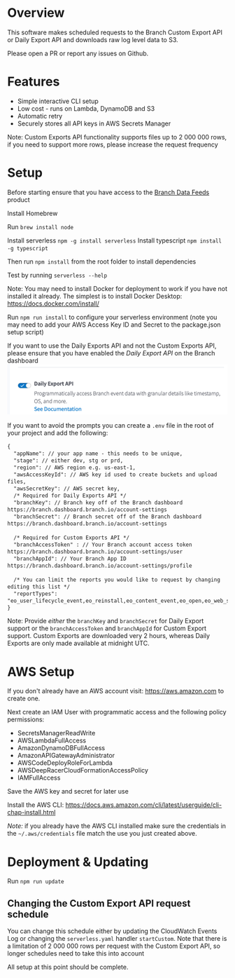 
# Overview

This software makes scheduled requests to the Branch Custom Export API or Daily Export API and downloads raw log level data to S3.

Please open a PR or report any issues on Github.

# Features
  - Simple interactive CLI setup
  - Low cost - runs on Lambda, DynamoDB and S3
  - Automatic retry
  - Securely stores all API keys in AWS Secrets Manager

Note: Custom Exports API functionality supports files up to 2 000 000 rows, if you need to support more rows, please increase the request frequency

# Setup

Before starting ensure that you have access to the [Branch Data Feeds](https://docs.branch.io/exports/data-feeds-overview/) product

Install Homebrew

Run `brew install node`

Install serverless `npm -g install serverless`
Install typescript `npm install -g typescript`

Then run `npm install` from the root folder to install dependencies

Test by running `serverless --help`

Note: You may need to install Docker for deployment to work if you have not installed it already. The simplest is to install Docker Desktop: https://docs.docker.com/install/

Run `npm run install` to configure your serverless environment (note you may need to add your AWS Access Key ID and Secret to the package.json setup script)

If you want to use the Daily Exports API and not the Custom Exports API, please ensure that you have enabled the *Daily Export API* on the Branch dashboard
![Daily Exports](docs/dailyExports.png)

If you want to avoid the prompts you can create a `.env` file in the root of your project and add the following:

```
{
  "appName": // your app name - this needs to be unique,
  "stage": // either dev, stg or prd,
  "region": // AWS region e.g. us-east-1,
  "awsAccessKeyId": // AWS key id used to create buckets and upload files,
  "awsSecretKey": // AWS secret key,
  /* Required for Daily Exports API */
  "branchKey": // Branch key off of the Branch dashboard https://branch.dashboard.branch.io/account-settings
  "branchSecret": // Branch secret off of the Branch dashboard https://branch.dashboard.branch.io/account-settings

  /* Required for Custom Exports API */
  "branchAccessToken" : // Your Branch account access token https://branch.dashboard.branch.io/account-settings/user
  "branchAppId": // Your Branch App ID https://branch.dashboard.branch.io/account-settings/profile

  /* You can limit the reports you would like to request by changing editing this list */
  "reportTypes": "eo_user_lifecycle_event,eo_reinstall,eo_content_event,eo_open,eo_web_session_start,eo_click,eo_custom_event,eo_commerce_event,eo_install"
}
```

Note: Provide _either_ the `branchKey` and `branchSecret` for Daily Export support or the `branchAccessToken` and `branchAppId` for Custom Export support. Custom Exports are downloaded very 2 hours, whereas Daily Exports are only made available at midnight UTC.

# AWS Setup

If you don't already have an AWS account visit: https://aws.amazon.com to create one.

Next create an IAM User with programmatic access and the following policy permissions:

- SecretsManagerReadWrite
- AWSLambdaFullAccess
- AmazonDynamoDBFullAccess
- AmazonAPIGatewayAdministrator
- AWSCodeDeployRoleForLambda
- AWSDeepRacerCloudFormationAccessPolicy
- IAMFullAccess

Save the AWS key and secret for later use

Install the AWS CLI: https://docs.aws.amazon.com/cli/latest/userguide/cli-chap-install.html

*Note:* if you already have the AWS CLI installed make sure the credentials in the `~/.aws/credentials` file match the use you just created above.

# Deployment & Updating

Run `npm run update`

## Changing the Custom Export API request schedule

You can change this schedule either by updating the CloudWatch Events Log or changing the `serverless.yaml` handler `startCustom`. Note that there is a limitation of 2 000 000 rows per request with the Custom Export API, so longer schedules need to take this into account

All setup at this point should be complete.
